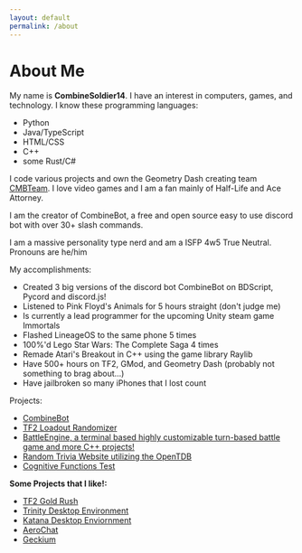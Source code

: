 ```yaml
---
layout: default
permalink: /about
---
```


# About Me
My name is **CombineSoldier14**. I have an interest in computers, games, and technology. I know these programming languages:
* Python
* Java/TypeScript
* HTML/CSS
* C++
* some Rust/C#

I code various projects and own the Geometry Dash creating team [CMBTeam](https://discord.gg/xz47V9Kvm7). I love video games and I am a fan mainly of Half-Life and Ace Attorney.

I am the creator of CombineBot, a free and open source easy to use discord bot with over 30+ slash commands.

I am a massive personality type nerd and am a ISFP 4w5 True Neutral. Pronouns are he/him

My accomplishments:
- Created 3 big versions of the discord bot CombineBot on BDScript, Pycord and discord.js!
- Listened to Pink Floyd's Animals for 5 hours straight (don't judge me)
- Is currently a lead programmer for the upcoming Unity steam game Immortals
- Flashed LineageOS to the same phone 5 times
- 100%'d Lego Star Wars: The Complete Saga 4 times
- Remade Atari's Breakout in C++ using the game library Raylib
- Have 500+ hours on TF2, GMod, and Geometry Dash (probably not something to brag about...)
- Have jailbroken so many iPhones that I lost count

Projects:
- [CombineBot](https://combinebot.github.io)
- [TF2 Loadout Randomizer](https://combinesoldier14.github.io/tf2-loadout-randomizer)
- [BattleEngine, a terminal based highly customizable turn-based battle game and more C++ projects!](https://github.com/CombineSoldier14/cpp-projects)
- [Random Trivia Website utilizing the OpenTDB](https://combinesoldier14.github.io/trivia-website/)
- [Cognitive Functions Test](https://combinesoldier14.github.io/CognitiveFunctionsTest)

**Some Projects that I like!:**
- [TF2 Gold Rush](https://github.com/conneath/TF2-GoldRush)
- [Trinity Desktop Environment](https://www.trinitydesktop.org/)
- [Katana Desktop Enviornment](https://github.com/fluxer/katana)
- [AeroChat](https://aerochat.live/)
- [Geckium](https://github.com/angelbruni/Geckium)
